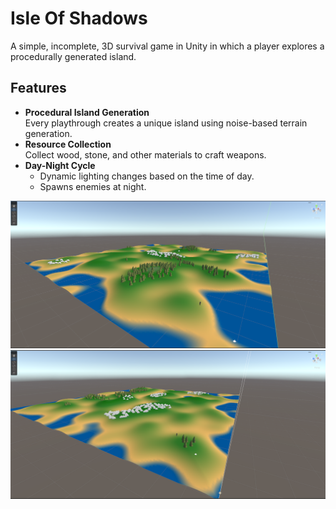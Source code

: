 # Isle Of Shadows
A simple, incomplete, 3D survival game in Unity in which a player explores a procedurally generated island.

## Features
- **Procedural Island Generation**  
  Every playthrough creates a unique island using noise-based terrain generation.
- **Resource Collection**  
  Collect wood, stone, and other materials to craft weapons.
- **Day-Night Cycle**  
  - Dynamic lighting changes based on the time of day.
  - Spawns enemies at night.


![Screenshot](Images/Capture.PNG)
![Screenshot](Images/Capture1.PNG)
